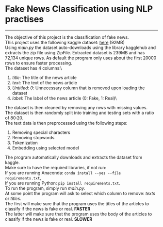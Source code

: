 # Fake News Classification using NLP practises
***
The objective of this project is the classification of fake news.\
This project uses the following kaggle dataset: [here](https://www.kaggle.com/datasets/saurabhshahane/fake-news-classification) (92MB) \
Using _main.py_ the dataset auto-downloads using the library kagglehub and extracts the zip file using ZipFile.
Extracted dataset is 239MB and has 72,134 unique rows.
As default the program only uses about the first 20000 rows to ensure faster processing.\
The dataset has 4 columns:\
1. _title_: The title of the news article
2. _text_: The text of the news article
3. _Untitled: 0_: Unnecessary column that is removed upon loading the dataset
4. _label_: The label of the news article (0: Fake, 1: Real)\

The dataset is then cleaned by removing any rows with missing values.\
The dataset is then randomly split into training and testing sets with a ratio of 80:20.\
The text data is then preprocessed using the following steps:
1. Removing special characters
2. Removing stopwords
3. Tokenization
4. Embedding using selected model

The program automatically downloads and extracts the dataset from kaggle.\
Make sure to have the required libraries, if not run:\
If you are running Anaconda:    `conda install --yes --file requirements.txt`,\
If you are running Python:  `pip install requirements.txt`.\
To run the program, simply run _main.py_.\
At some point the program will ask to select which column to remove: _texts_ or _titles_.\
The first will make sure that the program uses the titles of the articles to classify if the news is fake or real. **FASTER**\
The latter will make sure that the program uses the body of the articles to classify if the news is fake or real. **SLOWER**
